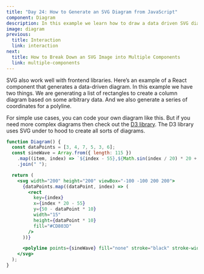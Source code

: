 ```yaml
---
title: "Day 24: How to Generate an SVG Diagram from JavaScript"
component: Diagram
description: In this example we learn how to draw a data driven SVG diagram with JavaScript.
image: diagram
previous:
  title: Interaction
  link: interaction
next:
  title: How to Break Down an SVG Image into Multiple Components
  link: multiple-components
---
```


SVG also work well with frontend libraries. Here’s an example of a React component that generates a data-driven diagram. In this example we have two things. We are generating a list of rectangles to create a column diagram based on some arbitrary data. And we also generate a series of coordinates for a polyline.

For simple use cases, you can code your own diagram like this. But if you need more complex diagrams then check out the <a href="https://d3js.org/"  target="_blank" rel="noopener">D3 library</a>. The D3 library uses SVG under to hood to create all sorts of diagrams.

<div class="code-flex">

```jsx
function Diagram() {
  const dataPoints = [3, 4, 7, 5, 3, 6];
  const sineWave = Array.from({ length: 115 })
    .map((item, index) => `${index - 55},${Math.sin(index / 20) * 20 + 10}`)
    .join(" ");

  return (
    <svg width="200" height="200" viewBox="-100 -100 200 200">
      {dataPoints.map((dataPoint, index) => (
        <rect
          key={index}
          x={index * 20 - 55}
          y={50 - dataPoint * 10}
          width="15"
          height={dataPoint * 10}
          fill="#CD803D"
        />
      ))}

      <polyline points={sineWave} fill="none" stroke="black" stroke-width="5" />
    </svg>
  );
}
```

</div>
